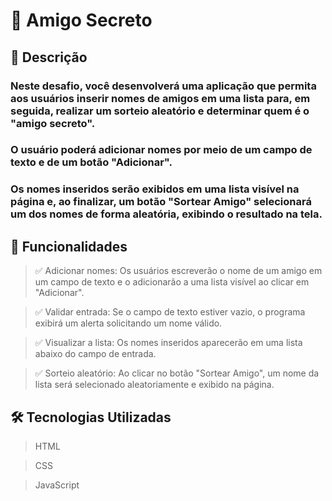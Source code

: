 # 🎉 Amigo Secreto

## 📌 Descrição

### Neste desafio, você desenvolverá uma aplicação que permita aos usuários inserir nomes de amigos em uma lista para, em seguida, realizar um sorteio aleatório e determinar quem é o "amigo secreto". 
### O usuário poderá adicionar nomes por meio de um campo de texto e de um botão "Adicionar".
### Os nomes inseridos serão exibidos em uma lista visível na página e, ao finalizar, um botão "Sortear Amigo" selecionará um dos nomes de forma aleatória, exibindo o resultado na tela.

## 🚀 Funcionalidades

> ✅ Adicionar nomes: Os usuários escreverão o nome de um amigo em um campo de texto e o adicionarão a uma lista visível ao clicar em "Adicionar".

> ✅ Validar entrada: Se o campo de texto estiver vazio, o programa exibirá um alerta solicitando um nome válido.

> ✅ Visualizar a lista: Os nomes inseridos aparecerão em uma lista abaixo do campo de entrada.

> ✅ Sorteio aleatório: Ao clicar no botão "Sortear Amigo", um nome da lista será selecionado aleatoriamente e exibido na página.

## 🛠 Tecnologias Utilizadas

> HTML

> CSS

> JavaScript
